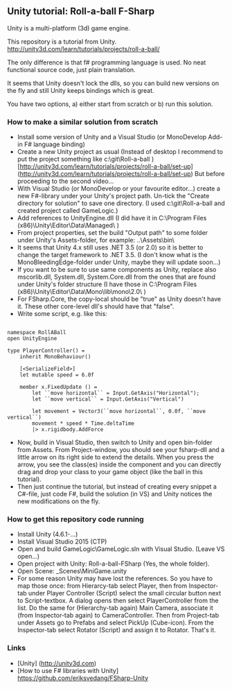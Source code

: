 ## Unity tutorial: Roll-a-ball F-Sharp

Unity is a multi-platform (3d) game engine.

This repository is a tutorial from Unity.
http://unity3d.com/learn/tutorials/projects/roll-a-ball/

The only difference is that f# programming language is used.
No neat functional source code, just plain translation.

It seems that Unity doesn't lock the dlls, so you can build new versions on the fly and still Unity keeps bindings which is great.

You have two options, a) either start from scratch or b) run this solution.
 
### How to make a similar solution from scratch

 * Install some version of Unity and a Visual Studio (or MonoDevelop Add-in F# language binding)
 * Create a new Unity project as usual
   (Instead of desktop I recommend to put the project something like c:\git\Roll-a-ball )
   [http://unity3d.com/learn/tutorials/projects/roll-a-ball/set-up] (http://unity3d.com/learn/tutorials/projects/roll-a-ball/set-up)
   But before proceeding to the second video...
 * With Visual Studio (or MonoDevelop or your favourite editor...) create a new F#-library under your Unity's project path. Un-tick the "Create directory for solution" to save one directory. (I used c:\git\Roll-a-ball and created project called GameLogic.) 
 * Add references to UnityEngine.dll (I did have it in C:\Program Files (x86)\Unity\Editor\Data\Managed\ )
 * From project properties, set the build "Output path" to some folder under Unity's Assets-folder, for example: ..\Assets\bin\
 * It seems that Unity 4.x still uses .NET 3.5 (or 2.0) so it is better to change the target framework to .NET 3.5. (I don't know what is the MonoBleedingEdge-folder under Unity, maybe they will update soon...)
 * If you want to be sure to use same components as Unity, replace also mscorlib.dll, System.dll, System.Core.dll from the ones that are found under Unity's folder structure (I have those in C:\Program Files (x86)\Unity\Editor\Data\Mono\lib\mono\2.0\ )
 * For FSharp.Core, the copy-local should be "true" as Unity doesn't have it. These other core-level dll's should have that "false".
 * Write some script, e.g. like this:

```

namespace RollABall
open UnityEngine

type PlayerController() =
    inherit MonoBehaviour()

    [<SerializeField>]
    let mutable speed = 6.0f

    member x.FixedUpdate () =
        let ``move horizontal`` = Input.GetAxis("Horizontal");
        let ``move vertical`` = Input.GetAxis("Vertical")

        let movement = Vector3(``move horizontal``, 0.0f, ``move vertical``)
        movement * speed * Time.deltaTime
        |> x.rigidbody.AddForce

```

 * Now, build in Visual Studio, then switch to Unity and open bin-folder from Assets. From Project-window, you should see your fsharp-dll and a little arrow on its right side to extend the details. When you press the arrow, you see the class(es) inside the component and you can directly drag and drop your class to your game object (like the ball in this tutorial). 
 * Then just continue the tutorial, but instead of creating every snippet a C#-file, just code F#, build the solution (in VS) and Unity notices the new modifications on the fly.

### How to get this repository code running

 * Install Unity (4.6.1-...)
 * Install Visual Studio 2015 (CTP)
 * Open and build GameLogic\GameLogic.sln with Visual Studio. (Leave VS open...)
 * Open project with Unity: Roll-a-ball-FSharp (Yes, the whole folder).
 * Open Scene: _Scenes\MiniGame.unity
 * For some reason Unity may have lost the references. So you have to map those once: from Hierarcy-tab select Player, then from Inspector-tab under Player Controller (Script) select the small circular button next to Script-textbox. A dialog opens then select PlayerController from the list. Do the same for (Hierarchy-tab again) Main Camera, associate it (from Inspector-tab again) to CameraController. Then from Project-tab under Assets go to Prefabs and select PickUp (Cube-icon). From the Inspector-tab select Rotator (Script) and assign it to Rotator. That's it.
 
### Links

 * [Unity] (http://unity3d.com)
 * [How to use F# libraries with Unity] https://github.com/eriksvedang/FSharp-Unity
